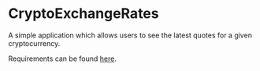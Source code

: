 # CryptoExchangeRates

A simple application which allows users to see the latest quotes for a
given cryptocurrency.

Requirements can be found [here](Description.md).
